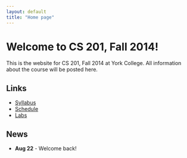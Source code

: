 ```yaml
---
layout: default
title: "Home page"
---
```


# Welcome to CS 201, Fall 2014!

This is the website for CS 201, Fall 2014 at York College. All information about the
course will be posted here.

## Links

* [Syllabus](syllabus.html)
* [Schedule](schedule.html)
* [Labs](labs/index.html)

## News

* **Aug 22** - Welcome back!
